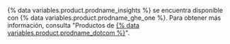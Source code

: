 {% data variables.product.prodname_insights %} se encuentra disponible con {% data variables.product.prodname_ghe_one %}. Para obtener más información, consulta "Productos de [{% data variables.product.prodname_dotcom %}](/articles/githubs-products)".